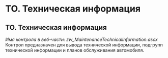 ﻿---
description: 2.4.7
---
# ТО. Техническая информация
## ТО. Техническая информация
*Имя контрола в веб-части: zw_MaintenanceTechnicalInformation.ascx*
Контрол предназначен для вывода технической информации, подгрупп технической информации и планов обслуживания автомобиля.
